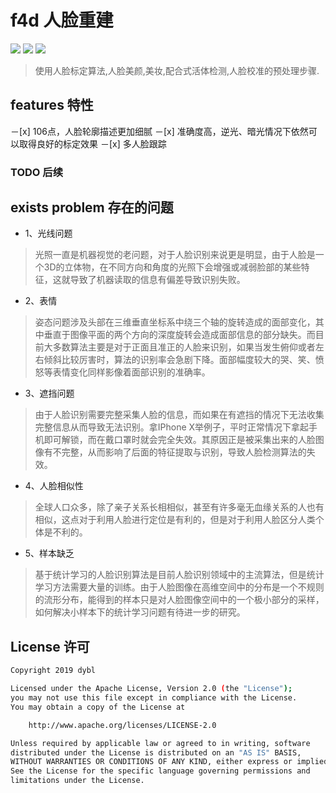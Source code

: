 # f4d 人脸重建


![](https://img.shields.io/badge/opencv-tensorflow-ff69b4.svg)
![](https://img.shields.io/badge/android-f4d-0f9d58.svg)
![](https://img.shields.io/badge/license-Apache2.0-253bd8.svg)

> 使用人脸标定算法,人脸美颜,美妆,配合式活体检测,人脸校准的预处理步骤.
## features 特性

－[x] 106点，人脸轮廓描述更加细腻
－[x] 准确度高，逆光、暗光情况下依然可以取得良好的标定效果
－[x] 多人脸跟踪


### TODO 后续

## exists problem 存在的问题

- 1、光线问题

> 光照一直是机器视觉的老问题，对于人脸识别来说更是明显，由于人脸是一个3D的立体物，在不同方向和角度的光照下会增强或减弱脸部的某些特征，这就导致了机器读取的信息有偏差导致识别失败。


- 2、表情

> 姿态问题涉及头部在三维垂直坐标系中绕三个轴的旋转造成的面部变化，其中垂直于图像平面的两个方向的深度旋转会造成面部信息的部分缺失。而目前大多数算法主要是对于正面且准正的人脸来识别，如果当发生俯仰或者左右倾斜比较厉害时，算法的识别率会急剧下降。面部幅度较大的哭、笑、愤怒等表情变化同样影像着面部识别的准确率。

- 3、遮挡问题

> 由于人脸识别需要完整采集人脸的信息，而如果在有遮挡的情况下无法收集完整信息从而导致无法识别。拿IPhone X举例子，平时正常情况下拿起手机即可解锁，而在戴口罩时就会完全失效。其原因正是被采集出来的人脸图像有不完整，从而影响了后面的特征提取与识别，导致人脸检测算法的失效。

- 4、人脸相似性

> 全球人口众多，除了亲子关系长相相似，甚至有许多毫无血缘关系的人也有相似，这点对于利用人脸进行定位是有利的，但是对于利用人脸区分人类个体是不利的。

- 5、样本缺乏

> 基于统计学习的人脸识别算法是目前人脸识别领域中的主流算法，但是统计学习方法需要大量的训练。由于人脸图像在高维空间中的分布是一个不规则的流形分布，能得到的样本只是对人脸图像空间中的一个极小部分的采样，如何解决小样本下的统计学习问题有待进一步的研究。

## License 许可

```sh
Copyright 2019 dybl

Licensed under the Apache License, Version 2.0 (the "License");
you may not use this file except in compliance with the License.
You may obtain a copy of the License at

    http://www.apache.org/licenses/LICENSE-2.0

Unless required by applicable law or agreed to in writing, software
distributed under the License is distributed on an "AS IS" BASIS,
WITHOUT WARRANTIES OR CONDITIONS OF ANY KIND, either express or implied.
See the License for the specific language governing permissions and
limitations under the License.
```
